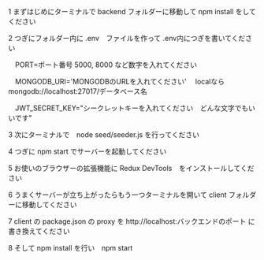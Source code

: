 
1 まずはじめにターミナルで backend フォルダーに移動して npm install をしてください

2 つぎにフォルダー内に .env　ファイルを作って .env内につぎを書いてください

　PORT=ポート番号  5000, 8000 など数字を入れてください

　MONGODB_URI='MONGODBのURLを入れてください'　 localならmongodb://localhost:27017/データベース名

　JWT_SECRET_KEY="シークレットキーを入れてください　どんな文字でもいいです"

3 次にターミナルで　node seed/seeder.js を行ってください　

4 つぎに npm start でサーバーを起動してください

5 お使いのブラウザーの拡張機能に Redux DevTools　をインストールしてください

6 うまくサーバーが立ち上がったらもう一つターミナルを開いて client フォルダーに移動してください

7 client の package.json の proxy を http://localhost:バックエンドのポート に書き換えてください

8 そして npm install を行い　npm start
